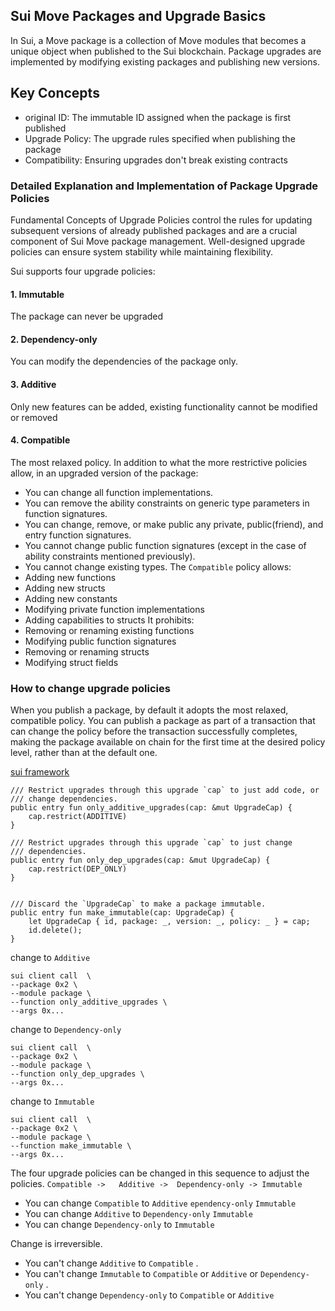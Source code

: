 ## Sui Move Packages and Upgrade Basics
In Sui, a Move package is a collection of Move modules that becomes a unique object 
when published to the Sui blockchain. Package upgrades are implemented by modifying 
existing packages and publishing new versions.

## Key Concepts
- original ID: The immutable ID assigned when the package is first published
- Upgrade Policy: The upgrade rules specified when publishing the package
- Compatibility: Ensuring upgrades don't break existing contracts

### Detailed Explanation and Implementation of Package Upgrade Policies

Fundamental Concepts of Upgrade Policies control the rules for updating 
subsequent versions of already published packages and are a crucial component of Sui Move package management. Well-designed upgrade policies can ensure system stability while maintaining flexibility.

Sui supports four upgrade policies:

#### 1. Immutable
 The package can never be upgraded

#### 2. Dependency-only
You can modify the dependencies of the package only.

#### 3. Additive
Only new features can be added, existing functionality cannot be modified or removed

#### 4. Compatible
The most relaxed policy. In addition to what the more restrictive policies allow, in an upgraded version of the package:
- You can change all function implementations.
- You can remove the ability constraints on generic type parameters in function signatures.
- You can change, remove, or make public any private, public(friend), and entry function signatures.
- You cannot change public function signatures (except in the case of ability constraints mentioned previously).
- You cannot change existing types.
The `Compatible` policy allows:
- Adding new functions
- Adding new structs
- Adding new constants
- Modifying private function implementations
- Adding capabilities to structs
It prohibits:
- Removing or renaming existing functions
- Modifying public function signatures
- Removing or renaming structs
- Modifying struct fields


### How to change upgrade policies
When you publish a package, by default it adopts the most relaxed,
compatible policy. You can publish a package as part of a transaction that can change the policy before the transaction successfully completes, making the package available on chain for the first time at the desired policy level, 
rather than at the default one.

[sui framework](https://github.com/MystenLabs/sui/blob/main/crates/sui-framework/packages/sui-framework/sources/package.move#L252)
```move
/// Restrict upgrades through this upgrade `cap` to just add code, or
/// change dependencies.
public entry fun only_additive_upgrades(cap: &mut UpgradeCap) {
    cap.restrict(ADDITIVE)
}

/// Restrict upgrades through this upgrade `cap` to just change
/// dependencies.
public entry fun only_dep_upgrades(cap: &mut UpgradeCap) {
    cap.restrict(DEP_ONLY)
}


/// Discard the `UpgradeCap` to make a package immutable.
public entry fun make_immutable(cap: UpgradeCap) {
    let UpgradeCap { id, package: _, version: _, policy: _ } = cap;
    id.delete();
}
```

change to `Additive`
```shell
sui client call  \
--package 0x2 \
--module package \
--function only_additive_upgrades \
--args 0x...
```

change to `Dependency-only`
```shell
sui client call  \
--package 0x2 \
--module package \
--function only_dep_upgrades \
--args 0x...
```

change to `Immutable`
```shell
sui client call  \
--package 0x2 \
--module package \
--function make_immutable \
--args 0x...
```


The four upgrade policies can be changed in this sequence to adjust the policies.
`Compatible ->   Additive ->  Dependency-only -> Immutable`

- You can change `Compatible` to `Additive`  `ependency-only` `Immutable`
- You can change `Additive` to `Dependency-only`  `Immutable`
- You can change `Dependency-only` to `Immutable`

Change is irreversible.
- You can't change `Additive` to `Compatible` .
- You can't change `Immutable` to `Compatible` or  `Additive`  or `Dependency-only`  .
- You can't change `Dependency-only` to `Compatible` or  `Additive` 
